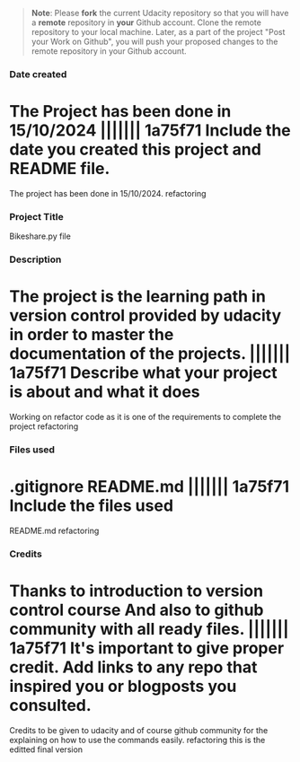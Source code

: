 >**Note**: Please **fork** the current Udacity repository so that you will have a **remote** repository in **your** Github account. Clone the remote repository to your local machine. Later, as a part of the project "Post your Work on Github", you will push your proposed changes to the remote repository in your Github account.

### Date created
The Project has been done in 15/10/2024 
||||||| 1a75f71
Include the date you created this project and README file.
=======
The project has been done in 15/10/2024.
refactoring

### Project Title
Bikeshare.py file

### Description

The project is the learning path in version control provided by udacity in order to master the documentation of the projects.
||||||| 1a75f71
Describe what your project is about and what it does
=======
Working on refactor code as it is one of the requirements to complete the project
refactoring

### Files used
.gitignore
README.md
||||||| 1a75f71
Include the files used
=======
README.md
refactoring

### Credits

Thanks to introduction to version control course
And also to github community with all ready files.
||||||| 1a75f71
It's important to give proper credit. Add links to any repo that inspired you or blogposts you consulted.
=======
Credits to be given to udacity and of course github community for the explaining on how to use the commands easily.
refactoring this is the editted final version

